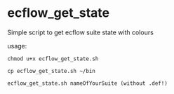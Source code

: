 # ecflow_get_state
Simple script to get ecflow suite state with colours



usage:

    chmod u+x ecflow_get_state.sh 

    cp ecflow_get_state.sh ~/bin

    ecflow_get_state.sh nameOfYourSuite (without .def!)


